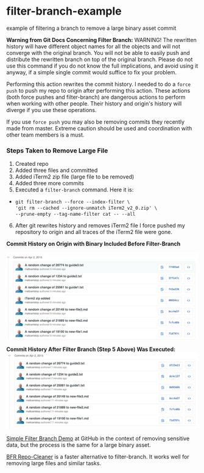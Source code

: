 # filter-branch-example
example of filtering a branch to remove a large binary asset commit

**Warning from Git Docs Concerning Filter Branch:**
WARNING! The rewritten history will have different object names for all the objects and will not converge with the original branch. You will not be able to easily push and distribute the rewritten branch on top of the original branch. Please do not use this command if you do not know the full implications, and avoid using it anyway, if a simple single commit would suffice to fix your problem. 

Performing this action rewrites the commit history. I needed to do a `force push` to push my repo to origin after performing this action. These actions (both force pushes and filter-branch) are dangerous actions to perform when working with other people. Their history and origin's history will diverge if you use these operations. 

If you use `force push` you may also be removing commits they recently made from master. Extreme caution should be used and coordination with other team members is a must.

### Steps Taken to Remove Large File
1. Created repo
2. Added three files and committed
3. Added iTerm2 zip file (large file to be removed)
4. Added three more commits
5. Executed a `filter-branch` command. Here it is:
  - ```
    git filter-branch --force --index-filter \
    'git rm --cached --ignore-unmatch iTerm2_v2_0.zip' \
    --prune-empty --tag-name-filter cat -- --all
    ```
6. After git rewrites history and removes iTerm2 file I force pushed my repository to origin and all traces of the iTerm2 file were gone. 

**Commit History on Origin with Binary Included Before Filter-Branch**

![With Binary Included](commit-with-binary.png)

**Commit History After Filter Branch (Step 5 Above) Was Executed:**
![Binary Removed, SHAs rewritten](binary-removed.png)

[Simple Filter Branch Demo](https://help.github.com/articles/remove-sensitive-data/) at GitHub in the context of removing sensitive data, but the process is the same for a large binary asset.

[BFR Repo-Cleaner](https://rtyley.github.io/bfg-repo-cleaner/) is a faster alternative to filter-branch. It works well for removing large files and similar tasks.
